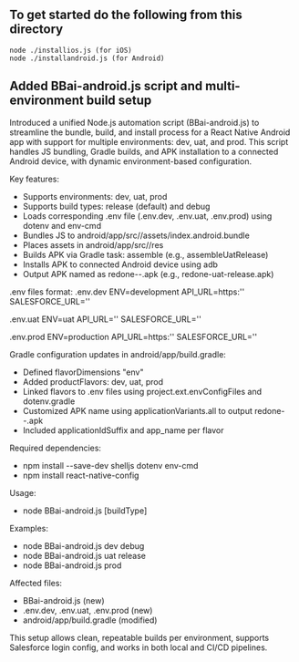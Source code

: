 
## To get started do the following from this directory
``` shell
node ./installios.js (for iOS)
node ./installandroid.js (for Android)
```
## Added BBai-android.js script and multi-environment build setup

Introduced a unified Node.js automation script (BBai-android.js) to streamline the bundle, build, and install process for a React Native Android app with support for multiple environments: dev, uat, and prod. This script handles JS bundling, Gradle builds, and APK installation to a connected Android device, with dynamic environment-based configuration.

Key features:
- Supports environments: dev, uat, prod
- Supports build types: release (default) and debug
- Loads corresponding .env file (.env.dev, .env.uat, .env.prod) using dotenv and env-cmd
- Bundles JS to android/app/src/<env>/assets/index.android.bundle
- Places assets in android/app/src/<env>/res
- Builds APK via Gradle task: assemble<Env><BuildType> (e.g., assembleUatRelease)
- Installs APK to connected Android device using adb
- Output APK named as redone-<env>-<buildType>.apk (e.g., redone-uat-release.apk)

.env files format:
.env.dev
ENV=development
API_URL=https:''
SALESFORCE_URL=''

.env.uat
ENV=uat
API_URL=''
SALESFORCE_URL=''

.env.prod
ENV=production
API_URL=https:''
SALESFORCE_URL=''

Gradle configuration updates in android/app/build.gradle:
- Defined flavorDimensions "env"
- Added productFlavors: dev, uat, prod
- Linked flavors to .env files using project.ext.envConfigFiles and dotenv.gradle
- Customized APK name using applicationVariants.all to output redone-<env>-<buildType>.apk
- Included applicationIdSuffix and app_name per flavor

Required dependencies:
- npm install --save-dev shelljs dotenv env-cmd
- npm install react-native-config

Usage:
- node BBai-android.js <env> [buildType]

Examples:
- node BBai-android.js dev debug
- node BBai-android.js uat release
- node BBai-android.js prod

Affected files:
- BBai-android.js (new)
- .env.dev, .env.uat, .env.prod (new)
- android/app/build.gradle (modified)

This setup allows clean, repeatable builds per environment, supports Salesforce login config, and works in both local and CI/CD pipelines.
